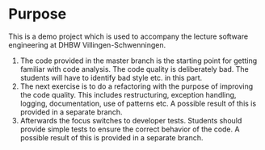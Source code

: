 # Purpose

This is a demo project which is used to accompany the lecture software engineering at DHBW Villingen-Schwenningen.

1. The code provided in the master branch is the starting point for getting familiar with code analysis. The code quality is deliberately bad. The students will have to identify bad style etc. in this part.
2. The next exercise is to do a refactoring with the purpose of improving the code quality. This includes restructuring, exception handling, logging, documentation, use of patterns etc. A possible result of this is provided in a separate branch.
3. Afterwards the focus switches to developer tests. Students should provide simple tests to ensure the correct behavior of the code. A possible result of this is provided in a separate branch.